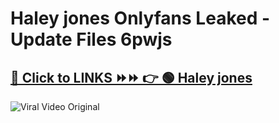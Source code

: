 
 # Haley jones Onlyfans Leaked - Update Files 6pwjs

## <h2><a href="https://clipsfans.com/Haley_jones&ref=git">🔗 Click to LINKS ⏩⏩ 👉 🟢 Haley jones </a></h2>

<a href="https://clipsfans.com/Haley_jones&ref=git" rel="nofollow" data-target="animated-image.originalLink"><img src="https://i.ibb.co.com/xMMVF88/686577567.gif" alt="Viral Video Original" style="max-width: 100%; display: inline-block;" data-target="animated-image.originalImage"></a>

